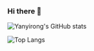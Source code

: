 ### Hi there 👋


![Yanyirong's GitHub stats](https://github-readme-stats.vercel.app/api?username=Yanyirong&show_icons=true&theme=radical)

![Top Langs](https://github-readme-stats.vercel.app/api/top-langs/?username=Yanyirong&layout=compact)

<!--
**Yanyirong/Yanyirong** is a ✨ _special_ ✨ repository because its `README.md` (this file) appears on your GitHub profile.

Here are some ideas to get you started:

- 🔭 I’m currently working on ...
- 🌱 I’m currently learning ...
- 👯 I’m looking to collaborate on ...
- 🤔 I’m looking for help with ...
- 💬 Ask me about ...
- 📫 How to reach me: ...
- 😄 Pronouns: ...
- ⚡ Fun fact: ...
-->
